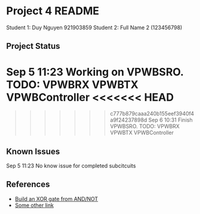 # Project 4 README

Student 1: Duy Nguyen 921903859
Student 2: Full Name 2 (123456798)

## Project Status
Sep 5 11:23 Working on VPWBSRO.	TODO: VPWBRX VPWBTX VPWBController
<<<<<<< HEAD
=======


>>>>>>> c777b879caaa240b155eef3940f4a9f24237898d
Sep 6 10:31 Finish VPWBSRO.	TODO: VPWBRX VPWBTX VPWBController

## Known Issues
Sep 5 11:23 No know issue for completed subcitcuits

## References
* [Build an XOR gate from AND/NOT](https://electronics.stackexchange.com/questions/487529/build-an-xor-gate-from-and-not)
* [Some other link](https://stackoverflow.com)

